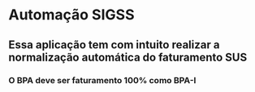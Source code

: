 # Automação SIGSS

## Essa aplicação tem com intuito realizar a normalização automática do faturamento SUS

### O BPA deve ser faturamento 100% como BPA-I
